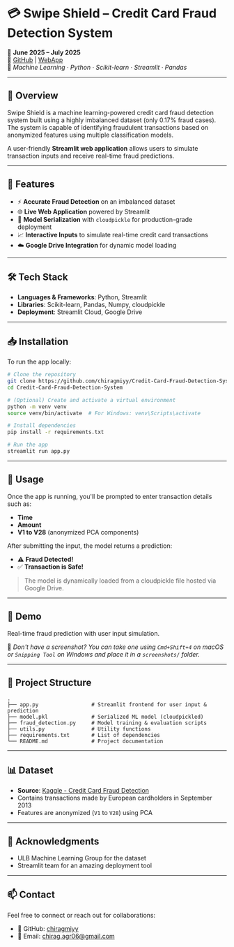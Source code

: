 # 💳 Swipe Shield – Credit Card Fraud Detection System

🚀 **June 2025 – July 2025**  
🔗 [GitHub](https://github.com/chiragmiyy/Credit-Card-Fraud-Detection-System) | [WebApp](https://credit-card-fraud-detection-system-chiragmiyy.streamlit.app)  
📌 *Machine Learning · Python · Scikit-learn · Streamlit · Pandas*

---

## 🧠 Overview

Swipe Shield is a machine learning-powered credit card fraud detection system built using a highly imbalanced dataset (only 0.17% fraud cases). The system is capable of identifying fraudulent transactions based on anonymized features using multiple classification models.

A user-friendly **Streamlit web application** allows users to simulate transaction inputs and receive real-time fraud predictions.

---

## 🚀 Features

- ⚡ **Accurate Fraud Detection** on an imbalanced dataset  
- 🌐 **Live Web Application** powered by Streamlit  
- 💾 **Model Serialization** with `cloudpickle` for production-grade deployment  
- 📈 **Interactive Inputs** to simulate real-time credit card transactions  
- ☁️ **Google Drive Integration** for dynamic model loading  

---

## 🛠️ Tech Stack

- **Languages & Frameworks**: Python, Streamlit  
- **Libraries**: Scikit-learn, Pandas, Numpy, cloudpickle  
- **Deployment**: Streamlit Cloud, Google Drive  

---

## 📥 Installation

To run the app locally:

```bash
# Clone the repository
git clone https://github.com/chiragmiyy/Credit-Card-Fraud-Detection-System.git
cd Credit-Card-Fraud-Detection-System

# (Optional) Create and activate a virtual environment
python -m venv venv
source venv/bin/activate  # For Windows: venv\Scripts\activate

# Install dependencies
pip install -r requirements.txt

# Run the app
streamlit run app.py
```

---

## 🧪 Usage

Once the app is running, you'll be prompted to enter transaction details such as:

- **Time**  
- **Amount**  
- **V1 to V28** (anonymized PCA components)

After submitting the input, the model returns a prediction:

- ⚠️ **Fraud Detected!**  
- ✅ **Transaction is Safe!**

> The model is dynamically loaded from a cloudpickle file hosted via Google Drive.

---

## 📸 Demo

Real-time fraud prediction with user input simulation.

📌 *Don't have a screenshot? You can take one using `Cmd+Shift+4` on macOS or `Snipping Tool` on Windows and place it in a `screenshots/` folder.*

---

## 📁 Project Structure

```
.
├── app.py                 # Streamlit frontend for user input & prediction
├── model.pkl              # Serialized ML model (cloudpickled)
├── fraud_detection.py     # Model training & evaluation scripts
├── utils.py               # Utility functions
├── requirements.txt       # List of dependencies
└── README.md              # Project documentation
```

---

## 📊 Dataset

- **Source**: [Kaggle - Credit Card Fraud Detection](https://www.kaggle.com/datasets/mlg-ulb/creditcardfraud)  
- Contains transactions made by European cardholders in September 2013  
- Features are anonymized (`V1` to `V28`) using PCA  

---

## 🙌 Acknowledgments

- ULB Machine Learning Group for the dataset  
- Streamlit team for an amazing deployment tool  

---

## 📫 Contact

Feel free to connect or reach out for collaborations:

- 🔗 GitHub: [chiragmiyy](https://github.com/chiragmiyy)  
- 📧 Email: chirag.agr06@gmail.com
